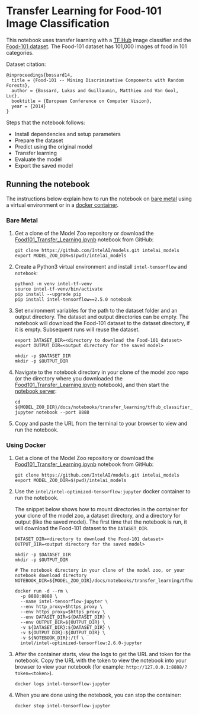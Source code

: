 # Transfer Learning for Food-101 Image Classification

This notebook uses transfer learning with a [TF Hub](https://tfhub.dev) image classifier
and the [Food-101 dataset](https://data.vision.ee.ethz.ch/cvl/datasets_extra/food-101/).
The Food-101 dataset has 101,000 images of food in 101 categories.

Dataset citation:
```
@inproceedings{bossard14,
  title = {Food-101 -- Mining Discriminative Components with Random Forests},
  author = {Bossard, Lukas and Guillaumin, Matthieu and Van Gool, Luc},
  booktitle = {European Conference on Computer Vision},
  year = {2014}
}
```

Steps that the notebook follows:
* Install dependencies and setup parameters
* Prepare the dataset
* Predict using the original model
* Transfer learning
* Evaluate the model
* Export the saved model

## Running the notebook

The instructions below explain how to run the notebook on [bare metal](#bare-metal) using a
virtual environment or in a [docker container](#using-docker).

### Bare Metal

1. Get a clone of the Model Zoo repository or download the
   [Food101_Transfer_Learning.ipynb](Food101_Transfer_Learning.ipynb) notebook from GitHub:
   ```
   git clone https://github.com/IntelAI/models.git intelai_models
   export MODEL_ZOO_DIR=$(pwd)/intelai_models
   ```
2. Create a Python3 virtual environment and install `intel-tensorflow` and `notebook`:
   ```
   python3 -m venv intel-tf-venv
   source intel-tf-venv/bin/activate
   pip install --upgrade pip
   pip install intel-tensorflow==2.5.0 notebook
   ```
3. Set environment variables for the path to the dataset folder and an output directory.
   The dataset and output directories can be empty. The notebook will download the Food-101
   dataset to the dataset directory, if it is empty. Subsequent runs will reuse the dataset.
   ```
   export DATASET_DIR=<directory to download the Food-101 dataset>
   export OUTPUT_DIR=<output directory for the saved model>

   mkdir -p $DATASET_DIR
   mkdir -p $OUTPUT_DIR
   ```
4. Navigate to the notebook directory in your clone of the model zoo repo (or the directory
   where you downloaded the [Food101_Transfer_Learning.ipynb](Food101_Transfer_Learning.ipynb)
   notebook), and then start the
   [notebook server](https://jupyter.readthedocs.io/en/latest/running.html#starting-the-notebook-server):
   ```
   cd ${MODEL_ZOO_DIR}/docs/notebooks/transfer_learning/tfhub_classifier_food101
   jupyter notebook --port 8888
   ```
5. Copy and paste the URL from the terminal to your browser to view and run
   the notebook.

### Using Docker

1. Get a clone of the Model Zoo repository or download the
   [Food101_Transfer_Learning.ipynb](Food101_Transfer_Learning.ipynb) notebook from GitHub:
   ```
   git clone https://github.com/IntelAI/models.git intelai_models
   export MODEL_ZOO_DIR=$(pwd)/intelai_models
   ```
2. Use the `intel/intel-optimized-tensorflow:jupyter` docker container to
   run the notebook.

   The snippet below shows how to mount directories in the container for your clone
   of the model zoo, a dataset directory, and a directory for output (like the saved
   model). The first time that the notebook is run, it will download the Food-101
   dataset to the `DATASET_DIR`.
   ```
   DATASET_DIR=<directory to download the Food-101 dataset>
   OUTPUT_DIR=<output directory for the saved model>

   mkdir -p $DATASET_DIR
   mkdir -p $OUTPUT_DIR

   # The notebook directory in your clone of the model zoo, or your notebook download directory
   NOTEBOOK_DIR=${MODEL_ZOO_DIR}/docs/notebooks/transfer_learning/tfhub_classifier_food101

   docker run -d --rm \
     -p 8888:8888 \
     --name intel-tensorflow-jupyter \
     --env http_proxy=$https_proxy \
     --env https_proxy=$https_proxy \
     --env DATASET_DIR=${DATASET_DIR} \
     --env OUTPUT_DIR=${OUTPUT_DIR} \
     -v ${DATASET_DIR}:${DATASET_DIR} \
     -v ${OUTPUT_DIR}:${OUTPUT_DIR} \
     -v ${NOTEBOOK_DIR}:/tf \
     intel/intel-optimized-tensorflow:2.6.0-jupyter
   ```
3. After the container starts, view the logs to get the URL and token for
   the notebook. Copy the URL with the token to view the notebook into your
   browser to view your notebook (for example:
   `http://127.0.0.1:8888/?token=<token>`).
   ```
   docker logs intel-tensorflow-jupyter
   ```
4. When you are done using the notebook, you can stop the container:
   ```
   docker stop intel-tensorflow-jupyter
   ```

